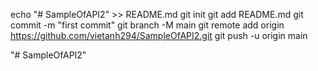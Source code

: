 echo "# SampleOfAPI2" >> README.md
git init
git add README.md
git commit -m "first commit"
git branch -M main
git remote add origin https://github.com/vietanh294/SampleOfAPI2.git
git push -u origin main

"# SampleOfAPI2" 
